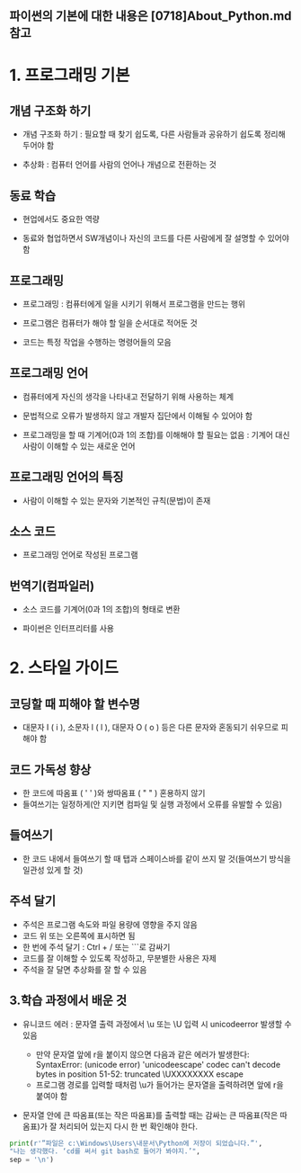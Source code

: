 ## __파이썬의 기본에 대한 내용은 [0718]About_Python.md 참고__

# 1. 프로그래밍 기본
## 개념 구조화 하기
- 개념 구조화 하기 : 필요할 때 찾기 쉽도록, 다른 사람들과 공유하기 쉽도록 정리해 두어야 함

- 추상화 : 컴퓨터 언어를 사람의 언어나 개념으로 전환하는 것

## 동료 학습

- 현업에서도 중요한 역량

- 동료와 협업하면서  SW개념이나 자신의 코드를 다른 사람에게 잘 설명할 수 있어야 함

## 프로그래밍

- 프로그래밍 : 컴퓨터에게 일을 시키기 위해서 프로그램을 만드는 행위

- 프로그램은 컴퓨터가 해야 할 일을 순서대로 적어둔 것
- 코드는 특정 작업을 수행하는 명령어들의 모음

## 프로그래밍 언어

- 컴퓨터에게 자신의 생각을 나타내고 전달하기 위해 사용하는 체계

- 문법적으로 오류가 발생하지 않고 개발자 집단에서 이해될 수 있어야 함

- 프로그래밍을 할 때 기계어(0과 1의 조합)를 이해해야 할 필요는 없음 : 기계어 대신 사람이 이해할 수 있는 새로운 언어

## 프로그래밍 언어의 특징

- 사람이 이해할 수 있는 문자와 기본적인 규칙(문법)이 존재

## 소스 코드

- 프로그래밍 언어로 작성된 프로그램

## 번역기(컴파일러)

- 소스 코드를 기계어(0과 1의 조합)의 형태로 변환

- 파이썬은 인터프리터를 사용


# 2. 스타일 가이드
## 코딩할 때 피해야 할 변수명

- 대문자 I ( i ), 소문자 l ( l ), 대문자 O ( o ) 등은 다른 문자와 혼동되기 쉬우므로 피해야 함

## 코드 가독성 향상

- 한 코드에 따옴표 ( ' ' )와 쌍따옴표 ( " " ) 혼용하지 않기
- 들여쓰기는 일정하게(안 지키면 컴파일 및 실행 과정에서 오류를 유발할 수 있음)

## 들여쓰기

- 한 코드 내에서 들여쓰기 할 때 탭과 스페이스바를 같이 쓰지 말 것(들여쓰기 방식을 일관성 있게 할 것)

## 주석 달기

- 주석은 프로그램 속도와 파일 용량에 영향을 주지 않음
- 코드 위 또는 오른쪽에 표시하면 됨
- 한 번에 주석 달기 : Ctrl + / 또는 ```로 감싸기
- 코드를 잘 이해할 수 있도록 작성하고, 무분별한 사용은 자제
- 주석을 잘 달면 추상화를 잘 할 수 있음

## 3.학습 과정에서 배운 것

- 유니코드 에러 : 문자열 출력 과정에서 \u 또는 \U 입력 시 unicodeerror 발생할 수 있음
   - 만약 문자열 앞에 r을 붙이지 않으면 다음과 같은 에러가 발생한다:
    SyntaxError: (unicode error) 'unicodeescape' codec can't decode bytes in position 51-52: truncated \UXXXXXXXX escape
    - 프로그램 경로를 입력할 때처럼 \u가 들어가는 문자열을 출력하려면 앞에 r을 붙여야 함

- 문자열 안에 큰 따옴표(또는 작은 따옴표)를 출력할 때는 감싸는 큰 따옴표(작은 따옴표)가 잘 처리되어 있는지 다시 한 번 확인해야 한다.

```python
print(r'”파일은 c:\Windows\Users\내문서\Python에 저장이 되었습니다.”',
"나는 생각했다. ‘cd를 써서 git bash로 들어가 봐야지.’",
sep = '\n')
```